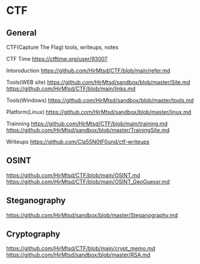 # CTF
## General
CTF(Capture The Flag) tools, writeups, notes

CTF Time
https://ctftime.org/user/93007

Intoroduction
https://github.com/HirMtsd/CTF/blob/main/refer.md

Tools(WEB site)
https://github.com/HirMtsd/sandbox/blob/master/Site.md
https://github.com/HirMtsd/CTF/blob/main/links.md

Tools(Windows)
https://github.com/HirMtsd/sandbox/blob/master/tools.md

Platform(Linux)
https://github.com/HirMtsd/sandbox/blob/master/linux.md

Trainning
https://github.com/HirMtsd/CTF/blob/main/training.md
https://github.com/HirMtsd/sandbox/blob/master/TrainingSite.md

Writeups
https://github.com/Cla55N0tF0und/ctf-writeups

## OSINT
https://github.com/HirMtsd/CTF/blob/main/OSINT.md
https://github.com/HirMtsd/CTF/blob/main/OSINT_GeoGuessr.md

## Steganography
https://github.com/HirMtsd/sandbox/blob/master/Steganography.md

## Cryptography
https://github.com/HirMtsd/CTF/blob/main/crypt_memo.md
https://github.com/HirMtsd/sandbox/blob/master/RSA.md


